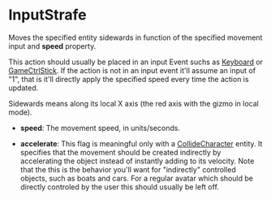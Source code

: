 # InputStrafe

Moves the specified entity sidewards in function of the specified
movement input and **speed** property.

This action should usually be placed in an input Event suchs as
[Keyboard](Event/Keyboard) or [GameCtrlStick](Event/GameCtrlStick). If
the action is not in an input event it'll assume an input of "1", that
is it'll directly apply the specified speed every time the action is
updated.

Sidewards means along its local X axis (the red axis with the gizmo in
local mode).

-   **speed**: The movement speed, in units/seconds.

<!-- -->

-   **accelerate**: This flag is meaningful only with a
    [CollideCharacter](Entity/CollideCharacter) entity. It specifies
    that the movement should be created indirectly by accelerating the
    object instead of instantly adding to its velocity. Note that the
    this is the behavior you'll want for "indirectly" controlled
    objects, such as boats and cars. For a regular avatar which should
    be directly controled by the user this should usually be left off.

